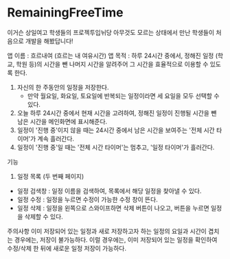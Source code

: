 # RemainingFreeTime
이거슨 상일여고 학생들의 프로젝투입뉘당
아무것도 모르는 상태에서 만난 학생들이 처음으로 개발을 해봤답니다!

앱 이름 : 흐르내여 (흐르는 내 여유시간)
앱 목적 : 하루 24시간 중에서, 정해진 일정 (학교, 학원 등)의 시간을 뺀 나머지 시간을 알려주어 그 시간을 효율적으로 이용할 수 있도록 한다.

1. 자신의 한 주동안의 일정을 저장한다.
   - 만약 월요일, 화요일, 토요일에 반복되는 일정이라면 세 요일을 모두 선택할 수 있다.
2. 오늘 하루 24시간 중에서 현재 시간을 고려하여, 정해진 일정이 진행될 시간을 뺀 남은 시간을 메인화면에 표시해준다.
3. 일정이 '진행 중'이지 않을 때는 24시간 중에서 남은 시간을 보여주는 '전체 시간 타이머'가 계속 흘러간다.
4. 일정이 '진행 중'일 때는 '전체 시간 타이머'는 멈추고, '일정 타이머'가 흘러간다.

기능
1) 일정 목록 (두 번째 페이지)
  - 일정 검색창 : 일정 이름을 검색하여, 목록에서 해당 일정을 찾아낼 수 있다.
  - 일정 수정 : 일정을 누르면 수정이 가능한 수정 창이 뜬다.
  - 일정 삭제 : 일정을 왼쪽으로 스와이프하면 삭제 버튼이 나오고, 버튼을 누르면 일정을 삭제할 수 있다.
  
  주의사항
  이미 저장되어 있는 일정과 새로 저장하고자 하는 일정의 요일과 시간이 겹치는 경우에는, 저장이 불가능하다.
  이럴 경우에는, 이미 저장되어 있는 일정을 확인하여 수정/삭제 한 뒤에 새로운 일정 저장이 가능하다.
